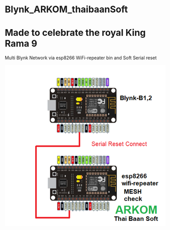 # Blynk_ARKOM_thaibaanSoft
# Made to celebrate the royal King Rama 9
Multi Blynk Network via esp8266 WiFi-repeater bin and Soft Serial reset 

![Arkom_diagram](https://github.com/SmazControl/Blynk_ARKOM_thaibaanSoft/blob/master/ARKOM_thaibaanSoft.png?raw=true)
